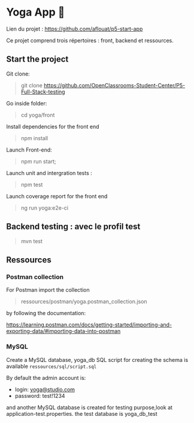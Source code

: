 # Yoga App 🧘
Lien du projet : https://github.com/aflouat/p5-start-app

Ce projet comprend trois répertoires : front, backend et ressources.



## Start the project

Git clone:

> git clone https://github.com/OpenClassrooms-Student-Center/P5-Full-Stack-testing

Go inside folder:

> cd yoga/front

Install dependencies for the front end

> npm install

Launch Front-end:

> npm run start;

Launch unit and intergration tests : 
> npm test

Launch coverage report for the front end
> ng run yoga:e2e-ci



## Backend testing : avec le profil test
> mvn test



## Ressources



### Postman collection

For Postman import the collection

> ressources/postman/yoga.postman_collection.json 

by following the documentation: 

https://learning.postman.com/docs/getting-started/importing-and-exporting-data/#importing-data-into-postman


### MySQL
Create a MySQL database, yoga_db
SQL script for creating the schema is available `ressources/sql/script.sql`

By default the admin account is:
- login: yoga@studio.com
- password: test!1234

and another MySQL database is created for testing purpose,look at application-test.properties. the test database is yoga_db_test

